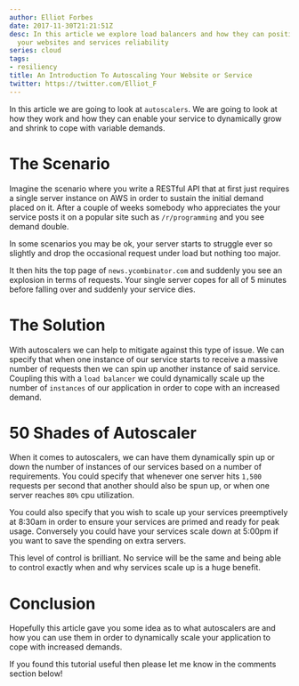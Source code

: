 ```yaml
---
author: Elliot Forbes
date: 2017-11-30T21:21:51Z
desc: In this article we explore load balancers and how they can positively improve
  your websites and services reliability
series: cloud
tags:
- resiliency
title: An Introduction To Autoscaling Your Website or Service
twitter: https://twitter.com/Elliot_F
---
```


In this article we are going to look at `autoscalers`. We are going to look at how they work and how they can enable your service to dynamically grow and shrink to cope with variable demands.

# The Scenario

Imagine the scenario where you write a RESTful API that at first just requires a single server instance on AWS in order to sustain the initial demand placed on it. After a couple of weeks somebody who appreciates the your service posts it on a popular site such as `/r/programming` and you see demand double. 

In some scenarios you may be ok, your server starts to struggle ever so slightly and drop the occasional request under load but nothing too major. 

It then hits the top page of `news.ycombinator.com` and suddenly you see an explosion in terms of requests. Your single server copes for all of 5 minutes before falling over and suddenly your service dies.

# The Solution

With autoscalers we can help to mitigate against this type of issue. We can specify that when one instance of our service starts to receive a massive number of requests then we can spin up another instance of said service. Coupling this with a `load balancer` we could dynamically scale up the number of `instances` of our application in order to cope with an increased demand. 

# 50 Shades of Autoscaler

When it comes to autoscalers, we can have them dynamically spin up or down the number of instances of our services based on a number of requirements. You could specify that whenever one server hits `1,500` requests per second that another should also be spun up, or when one server reaches `80%` cpu utilization. 

You could also specify that you wish to scale up your services preemptively at 8:30am in order to ensure your services are primed and ready for peak usage. Conversely you could have your services scale down at 5:00pm if you want to save the spending on extra servers.

This level of control is brilliant. No service will be the same and being able to control exactly when and why services scale up is a huge benefit. 

# Conclusion

Hopefully this article gave you some idea as to what autoscalers are and how you can use them in order to dynamically scale your application to cope with increased demands. 

If you found this tutorial useful then please let me know in the comments section below! 